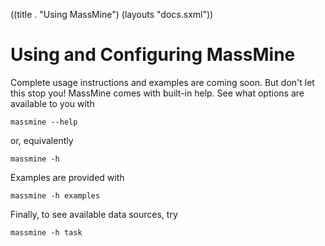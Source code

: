 ((title . "Using MassMine")
 (layouts "docs.sxml"))

# Using and Configuring MassMine 

Complete usage instructions and examples are coming soon. But don't let this stop you! MassMine comes with built-in help. See what options are available to you with

    massmine --help

or, equivalently

    massmine -h

Examples are provided with

    massmine -h examples

Finally, to see available data sources, try

    massmine -h task

<!-- You control MassMine's behavior with user configuration files. These files are [YAML](http://en.wikipedia.org/wiki/YAML) formatted (that is, they are structured for a computer to read, but are also human-readable). An example configuration file called *mmconfig* is included with MassMine in the "examples" folder of your installation. As you begin to use MassMine, a useful strategy is to copy the example file to another location and then the edit the copy. While editing, change the text according to your goals, but preserve the indentation patterns.  -->

<!-- Think of configuration files as a set of simple instructions you would like MassMine to carry out. The contents of the config files are organized hierarchically, with information grouped by the level of indentation. Importantly, the amount of indentation is not important provided you are consistent throughout. The contents of your configuration file depend upon your research objectives, but the creation of a sample config file is described below to demonstrate the logic of controlling MassMine.  -->

<!-- ## Usage -->

<!-- When started, you can specify a custom configuration file by including the file name after the call to MassMine. Assuming you have a file called “my-config” in the same directory you are working in, you can start MassMine as follows: -->

<!--     ~/path/to/massmine my-config -->

<!-- If you do not specify a configuration file in this manner, MassMine will search for a configuration file called "mmconfig" in the following locations, in this order: -->

<!-- 1. In the current directory that you're calling MassMine in. -->
<!-- 2. In the "examples" folder of the MassMine installation, wherever it was installed on your computer. -->

<!-- If no file can be found in these locations, MassMine stops with an error. -->


<!-- ## Example Walkthrough -->

<!-- Imagine that you are interested in identifying Twitter [hashtags](https://en.wikipedia.org/wiki/Hashtag) associated with an ongoing political election, with the eventual goal of tracking the most popular hashtags that you discover. A sensible starting point might be to collect 1000 tweets that include the keyword "election". Later, you will process those tweets to identify any #hashtags present in the data. To accomplish this task, your configuration file should contain information regarding: -->

<!-- 1. **service**: Which service you would like use (Twitter, in this example) -->
<!-- 2. **authentication**: Your Twitter authorization credentials -->
<!-- 3. **task**: Instructions describing what data you want to collect -->

<!-- ### Service -->

<!-- MassMine can target multiple sources of online data. To choose which source you would like to target, you specify a *service*. In our example, we want to target twitter. To do so, we include the following text in our configuration file: -->

<!--     service : twitter -->

<!-- ### Authentication -->

<!-- To use Twitter, you must include information regarding your Twitter account application(s) using the configuration options `mm_apps`, `mm_keys`, and `mm_secrets`. An example config file might include: -->

<!--     mm_apps: -->
<!--      - TwitterAppName -->
     
<!--     mm_keys: -->
<!--      - YourKeyGoesHere -->
     
<!--     mm_secrets: -->
<!--      - YourSecretGoesHere -->

<!-- The value of `mm_apps` is the name of your Twitter application. You are free to call this whatever you like, and this value will only be used when MassMine walks you through the authentication process for the first time. `mm_keys` and `mm_secrets` should include the key and secret codes provided to you by Twitter (see the detailed [Twitter documentation](/docs/twitter.html) for more information)) -->

<!-- If you manage multiple Twitter application accounts, you can include them all easily. If you provide multiple accounts in this fashion, MassMine will offer a choice of which account to authenticate with: -->

<!--     mm_apps: -->
<!--      - TwitterAppName1 -->
<!--      - TwitterAppName2 -->
     
<!--     mm_keys: -->
<!--      - YourKeyGoesHere1 -->
<!--      - YourKeyGoesHere2 -->
     
<!--     mm_secrets: -->
<!--      - YourSecretGoesHere1 -->
<!--      - YourSecretGoesHere2 -->

<!-- ### Task -->

<!-- We have decided to target the service *Twitter*. Now, we must tell MassMine what information we are interested in. In our configuration file, this amounts to identifying a *task*, along with various *options*. The MassMine [Twitter documentation](/docs/twitter.html) contains a complete listing of twitter *tasks* and *options*. For our example, we want to fetch 1000 existing tweets that match a given search query (i.e., tweets that include the word "election"). To accomplish this, we can use the "search" *task* with several options: -->

<!--     twitter: -->
<!--      task : search  -->
<!--      options: -->
<!--       file.name : twitter_data.csv -->
<!--       query     : election -->
<!--       tweets    : 1000 -->

<!-- Notice that "task" and "options" are indented relative to the line containing "twitter:". This indicates that the information on these lines corresponds to the line "twitter:". Under "options:" we find three additional configurations, each indented further still. -->

<!-- The option "file.name" indicates the file name into which the resulting Twitter data will be written. With "query" we are able to specify our search term, and with "tweets" we indicate that we desire 1000 matching tweets. -->

<!-- Are you confused about how you were supposed to know to use the options "file.name," "query," and "tweets?" That's alright---you weren't supposed to know. That's what this documentation is for! To learn about all of the tasks and options that are available for accessing Twitter, read the [full documentation](/docs/twitter.html). -->

<!-- ### Putting It All Together -->

<!-- Combining the configuration settings from above, we can create a single configuration file called "my-config" that contains the following lines: -->

<!--     service : twitter -->
     
<!--     mm_apps: -->
<!--      - TwitterAppName -->
     
<!--     mm_keys: -->
<!--      - YourKeyGoesHere -->
     
<!--     mm_secrets: -->
<!--      - YourSecretGoesHere -->
     
<!--     twitter: -->
<!--      task : search  -->
<!--      options: -->
<!--       file.name : twitter_data.csv -->
<!--       query     : election -->
<!--       tweets    : 1000 -->

<!-- Assuming the file we created is in the same directory that we are working in, we can now run MassMine accordingly by specifying the file: -->

<!--     ~/path/to/massmine my-config -->

<!-- which will eventually create a file called "twitter_data.csv". At the time of this writing, a quick analysis of the results reveals that the top 10 hashtags were #vicvotes, #CameronMustGo, #VicVotes, #tcot, #auspol, #Green14, #ccot, #ASeasonOfMiracles, #Macedon, and #pjnet.  -->
